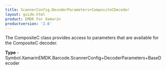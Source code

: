 ```yaml
---
title: ScannerConfig.DecoderParameters+CompositeCDecoder
layout: guide.html
product: EMDK For Xamarin 
productversion: '2.6' 
---
```

The CompositeC class provides access to parameters that are available for the CompositeC decoder.

**Type** - Symbol.XamarinEMDK.Barcode.ScannerConfig+DecoderParameters+BaseDecoder

